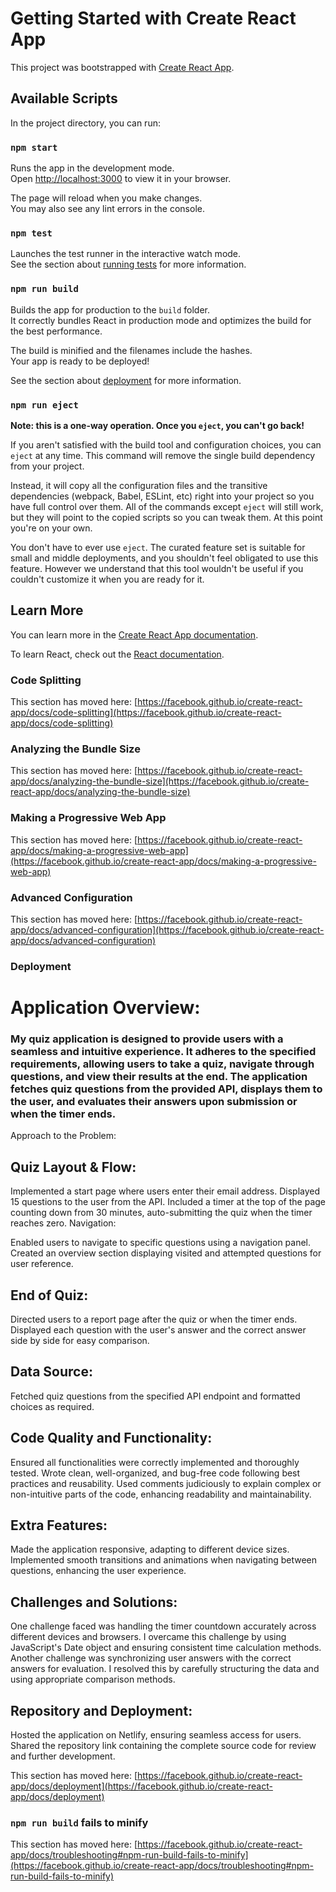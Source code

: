 # Getting Started with Create React App

This project was bootstrapped with [Create React App](https://github.com/facebook/create-react-app).

## Available Scripts

In the project directory, you can run:

### `npm start`

Runs the app in the development mode.\
Open [http://localhost:3000](http://localhost:3000) to view it in your browser.

The page will reload when you make changes.\
You may also see any lint errors in the console.

### `npm test`

Launches the test runner in the interactive watch mode.\
See the section about [running tests](https://facebook.github.io/create-react-app/docs/running-tests) for more information.

### `npm run build`

Builds the app for production to the `build` folder.\
It correctly bundles React in production mode and optimizes the build for the best performance.

The build is minified and the filenames include the hashes.\
Your app is ready to be deployed!

See the section about [deployment](https://facebook.github.io/create-react-app/docs/deployment) for more information.

### `npm run eject`

**Note: this is a one-way operation. Once you `eject`, you can't go back!**

If you aren't satisfied with the build tool and configuration choices, you can `eject` at any time. This command will remove the single build dependency from your project.

Instead, it will copy all the configuration files and the transitive dependencies (webpack, Babel, ESLint, etc) right into your project so you have full control over them. All of the commands except `eject` will still work, but they will point to the copied scripts so you can tweak them. At this point you're on your own.

You don't have to ever use `eject`. The curated feature set is suitable for small and middle deployments, and you shouldn't feel obligated to use this feature. However we understand that this tool wouldn't be useful if you couldn't customize it when you are ready for it.

## Learn More

You can learn more in the [Create React App documentation](https://facebook.github.io/create-react-app/docs/getting-started).

To learn React, check out the [React documentation](https://reactjs.org/).

### Code Splitting

This section has moved here: [https://facebook.github.io/create-react-app/docs/code-splitting](https://facebook.github.io/create-react-app/docs/code-splitting)

### Analyzing the Bundle Size

This section has moved here: [https://facebook.github.io/create-react-app/docs/analyzing-the-bundle-size](https://facebook.github.io/create-react-app/docs/analyzing-the-bundle-size)

### Making a Progressive Web App

This section has moved here: [https://facebook.github.io/create-react-app/docs/making-a-progressive-web-app](https://facebook.github.io/create-react-app/docs/making-a-progressive-web-app)

### Advanced Configuration

This section has moved here: [https://facebook.github.io/create-react-app/docs/advanced-configuration](https://facebook.github.io/create-react-app/docs/advanced-configuration)

### Deployment

# Application Overview:
### My quiz application is designed to provide users with a seamless and intuitive experience. It adheres to the specified requirements, allowing users to take a quiz, navigate through questions, and view their results at the end. The application fetches quiz questions from the provided API, displays them to the user, and evaluates their answers upon submission or when the timer ends.

Approach to the Problem:
## Quiz Layout & Flow:

Implemented a start page where users enter their email address.
Displayed 15 questions to the user from the API.
Included a timer at the top of the page counting down from 30 minutes, auto-submitting the quiz when the timer reaches zero.
Navigation:

Enabled users to navigate to specific questions using a navigation panel.
Created an overview section displaying visited and attempted questions for user reference.

## End of Quiz:

Directed users to a report page after the quiz or when the timer ends.
Displayed each question with the user's answer and the correct answer side by side for easy comparison.

## Data Source:

Fetched quiz questions from the specified API endpoint and formatted choices as required.

## Code Quality and Functionality:
Ensured all functionalities were correctly implemented and thoroughly tested.
Wrote clean, well-organized, and bug-free code following best practices and reusability.
Used comments judiciously to explain complex or non-intuitive parts of the code, enhancing readability and maintainability.

## Extra Features:
Made the application responsive, adapting to different device sizes.
Implemented smooth transitions and animations when navigating between questions, enhancing the user experience.

## Challenges and Solutions:
One challenge faced was handling the timer countdown accurately across different devices and browsers. I overcame this challenge by using JavaScript's Date object and ensuring consistent time calculation methods.
Another challenge was synchronizing user answers with the correct answers for evaluation. I resolved this by carefully structuring the data and using appropriate comparison methods.

## Repository and Deployment:
Hosted the application on Netlify, ensuring seamless access for users.
Shared the repository link containing the complete source code for review and further development.

This section has moved here: [https://facebook.github.io/create-react-app/docs/deployment](https://facebook.github.io/create-react-app/docs/deployment)

### `npm run build` fails to minify

This section has moved here: [https://facebook.github.io/create-react-app/docs/troubleshooting#npm-run-build-fails-to-minify](https://facebook.github.io/create-react-app/docs/troubleshooting#npm-run-build-fails-to-minify)
